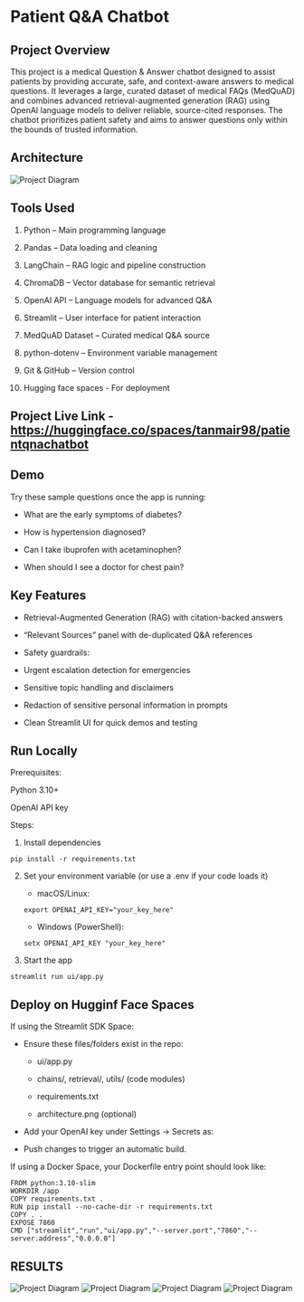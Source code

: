 # Patient Q&A Chatbot

## Project Overview
This project is a medical Question & Answer chatbot designed to assist patients by providing accurate, safe, and context-aware answers to medical questions. It leverages a large, curated dataset of medical FAQs (MedQuAD) and combines advanced retrieval-augmented generation (RAG) using OpenAI language models to deliver reliable, source-cited responses. The chatbot prioritizes patient safety and aims to answer questions only within the bounds of trusted information.

## Architecture
![Project Diagram](architecture.png)

## Tools Used
1. Python – Main programming language

2. Pandas – Data loading and cleaning

3. LangChain – RAG logic and pipeline construction

4. ChromaDB – Vector database for semantic retrieval

5. OpenAI API – Language models for advanced Q&A

6. Streamlit – User interface for patient interaction

7. MedQuAD Dataset – Curated medical Q&A source

8. python-dotenv – Environment variable management

9. Git & GitHub – Version control

10. Hugging face spaces - For deployment

## Project Live Link - https://huggingface.co/spaces/tanmair98/patientqnachatbot

## Demo

Try these sample questions once the app is running:

- What are the early symptoms of diabetes?

- How is hypertension diagnosed?

- Can I take ibuprofen with acetaminophen?

- When should I see a doctor for chest pain?

## Key Features

- Retrieval-Augmented Generation (RAG) with citation-backed answers

- “Relevant Sources” panel with de-duplicated Q&A references

- Safety guardrails:

- Urgent escalation detection for emergencies

- Sensitive topic handling and disclaimers

- Redaction of sensitive personal information in prompts

- Clean Streamlit UI for quick demos and testing

## Run Locally

Prerequisites:

Python 3.10+

OpenAI API key

Steps:

1. Install dependencies

```
pip install -r requirements.txt
```

2. Set your environment variable (or use a .env if your code loads it)
    - macOS/Linux:
    ```
    export OPENAI_API_KEY="your_key_here"
    ```
    - Windows (PowerShell):
    ```
    setx OPENAI_API_KEY "your_key_here"
    ```

3. Start the app

```
streamlit run ui/app.py
```

## Deploy on Hugginf Face Spaces

If using the Streamlit SDK Space:

- Ensure these files/folders exist in the repo:

    - ui/app.py

    - chains/, retrieval/, utils/ (code modules)

    - requirements.txt

    - architecture.png (optional)

- Add your OpenAI key under Settings → Secrets as:

- Push changes to trigger an automatic build.

If using a Docker Space, your Dockerfile entry point should look like:

```
FROM python:3.10-slim
WORKDIR /app
COPY requirements.txt .
RUN pip install --no-cache-dir -r requirements.txt
COPY . .
EXPOSE 7860
CMD ["streamlit","run","ui/app.py","--server.port","7860","--server.address","0.0.0.0"]
```

## RESULTS

![Project Diagram](response1.png)
![Project Diagram](response11.png)
![Project Diagram](edgecase1.png)
![Project Diagram](edgecase11.png)